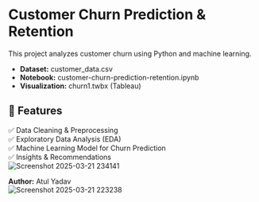 # Customer Churn Prediction & Retention  

This project analyzes customer churn using Python and machine learning.  

- **Dataset:** customer_data.csv  
- **Notebook:** customer-churn-prediction-retention.ipynb  
- **Visualization:** churn1.twbx (Tableau)  

## 📌 Features  
✅ Data Cleaning & Preprocessing  
✅ Exploratory Data Analysis (EDA)  
✅ Machine Learning Model for Churn Prediction  
✅ Insights & Recommendations  
![Screenshot 2025-03-21 234141](https://github.com/user-attachments/assets/e00da2d6-de34-4b7e-997a-07a8fb31326c)

**Author:** Atul Yadav  
![Screenshot 2025-03-21 223238](https://github.com/user-attachments/assets/639ff3c4-9457-4425-bd82-d54c382ae1d6)
